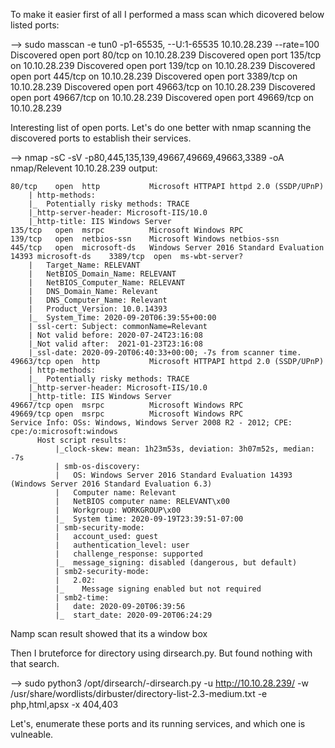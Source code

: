 To make it easier first of all I performed a mass scan which dicovered below listed ports:

--> sudo masscan -e tun0 -p1-65535, --U:1-65535 10.10.28.239 --rate=100
      Discovered open port 80/tcp on 10.10.28.239
      Discovered open port 135/tcp on 10.10.28.239
      Discovered open port 139/tcp on 10.10.28.239
      Discovered open port 445/tcp on 10.10.28.239
      Discovered open port 3389/tcp on 10.10.28.239
      Discovered open port 49663/tcp on 10.10.28.239
      Discovered open port 49667/tcp on 10.10.28.239
      Discovered open port 49669/tcp on 10.10.28.239

Interesting list of open ports. Let's do one better with nmap scanning the discovered ports to establish their services.

--> nmap -sC -sV -p80,445,135,139,49667,49669,49663,3389 -oA nmap/Relevent 10.10.28.239
    output:

    80/tcp    open  http           Microsoft HTTPAPI httpd 2.0 (SSDP/UPnP)
        | http-methods: 
        |_  Potentially risky methods: TRACE
        |_http-server-header: Microsoft-IIS/10.0
        |_http-title: IIS Windows Server
    135/tcp   open  msrpc          Microsoft Windows RPC
    139/tcp   open  netbios-ssn    Microsoft Windows netbios-ssn
    445/tcp   open  microsoft-ds   Windows Server 2016 Standard Evaluation 14393 microsoft-ds    3389/tcp  open  ms-wbt-server?
        |   Target_Name: RELEVANT
        |   NetBIOS_Domain_Name: RELEVANT
        |   NetBIOS_Computer_Name: RELEVANT
        |   DNS_Domain_Name: Relevant
        |   DNS_Computer_Name: Relevant
        |   Product_Version: 10.0.14393
        |_  System_Time: 2020-09-20T06:39:55+00:00
        | ssl-cert: Subject: commonName=Relevant
        | Not valid before: 2020-07-24T23:16:08
        |_Not valid after:  2021-01-23T23:16:08
        |_ssl-date: 2020-09-20T06:40:33+00:00; -7s from scanner time.
    49663/tcp open  http           Microsoft HTTPAPI httpd 2.0 (SSDP/UPnP)
        | http-methods: 
        |_  Potentially risky methods: TRACE
        |_http-server-header: Microsoft-IIS/10.0
        |_http-title: IIS Windows Server
    49667/tcp open  msrpc          Microsoft Windows RPC
    49669/tcp open  msrpc          Microsoft Windows RPC
    Service Info: OSs: Windows, Windows Server 2008 R2 - 2012; CPE: cpe:/o:microsoft:windows
          Host script results:
              |_clock-skew: mean: 1h23m53s, deviation: 3h07m52s, median: -7s
              | smb-os-discovery: 
              |   OS: Windows Server 2016 Standard Evaluation 14393 (Windows Server 2016 Standard Evaluation 6.3)
              |   Computer name: Relevant
              |   NetBIOS computer name: RELEVANT\x00
              |   Workgroup: WORKGROUP\x00
              |_  System time: 2020-09-19T23:39:51-07:00
              | smb-security-mode: 
              |   account_used: guest
              |   authentication_level: user
              |   challenge_response: supported
              |_  message_signing: disabled (dangerous, but default)
              | smb2-security-mode: 
              |   2.02: 
              |_    Message signing enabled but not required
              | smb2-time: 
              |   date: 2020-09-20T06:39:56
              |_  start_date: 2020-09-20T06:24:29

Namp scan result showed that its a window box 

Then I bruteforce for directory using dirsearch.py. But found nothing with that search.

--> sudo python3 /opt/dirsearch/-dirsearch.py -u http://10.10.28.239/ -w /usr/share/wordlists/dirbuster/directory-list-2.3-medium.txt -e php,html,apsx -x 404,403

Let's, enumerate these ports and its running services, and which one is vulneable.

